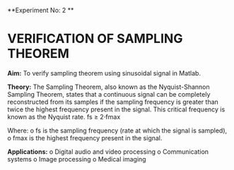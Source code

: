 **Experiment No: 2 **

# **VERIFICATION OF SAMPLING THEOREM**

**Aim:**
To verify sampling theorem using sinusoidal signal in Matlab.

**Theory:**
The Sampling Theorem, also known as the Nyquist-Shannon Sampling Theorem, states that a
continuous signal can be completely reconstructed from its samples if the sampling frequency
is greater than twice the highest frequency present in the signal. This critical frequency is
known as the Nyquist rate.
                                        fs ≥ 2⋅fmax

Where:
o fs is the sampling frequency (rate at which the signal is sampled),
o fmax is the highest frequency present in the signal.

**Applications:**
o Digital audio and video processing
o Communication systems
o Image processing
o Medical imaging
